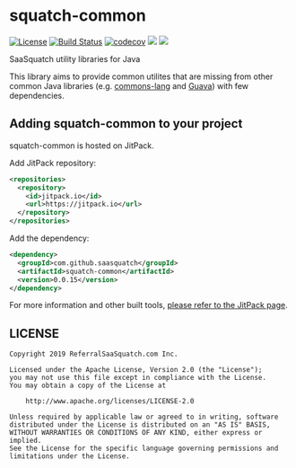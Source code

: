 # squatch-common

[![License](https://img.shields.io/badge/License-Apache%202.0-blue.svg)](https://opensource.org/licenses/Apache-2.0)
[![Build Status](https://travis-ci.org/saasquatch/squatch-common.svg?branch=master)](https://travis-ci.org/saasquatch/squatch-common)
[![codecov](https://codecov.io/gh/saasquatch/squatch-common/branch/master/graph/badge.svg)](https://codecov.io/gh/saasquatch/squatch-common)
[![](https://jitci.com/gh/saasquatch/squatch-common/svg)](https://jitci.com/gh/saasquatch/squatch-common)
[![](https://jitpack.io/v/saasquatch/squatch-common.svg)](https://jitpack.io/#saasquatch/squatch-common)

SaaSquatch utility libraries for Java

This library aims to provide common utilites that are missing from other common Java libraries (e.g. [commons-lang](https://commons.apache.org/proper/commons-lang/) and [Guava](https://github.com/google/guava)) with few dependencies.

## Adding squatch-common to your project

squatch-common is hosted on JitPack.

Add JitPack repository:

```xml
<repositories>
  <repository>
    <id>jitpack.io</id>
    <url>https://jitpack.io</url>
  </repository>
</repositories>
```

Add the dependency:

```xml
<dependency>
  <groupId>com.github.saasquatch</groupId>
  <artifactId>squatch-common</artifactId>
  <version>0.0.15</version>
</dependency>
```

For more information and other built tools, [please refer to the JitPack page](https://jitpack.io/#saasquatch/squatch-common).

## LICENSE

```
Copyright 2019 ReferralSaaSquatch.com Inc.

Licensed under the Apache License, Version 2.0 (the "License");
you may not use this file except in compliance with the License.
You may obtain a copy of the License at

    http://www.apache.org/licenses/LICENSE-2.0

Unless required by applicable law or agreed to in writing, software
distributed under the License is distributed on an "AS IS" BASIS,
WITHOUT WARRANTIES OR CONDITIONS OF ANY KIND, either express or implied.
See the License for the specific language governing permissions and
limitations under the License.
```
